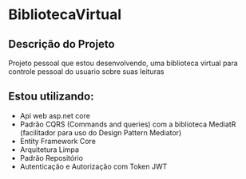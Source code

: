 # BibliotecaVirtual
## Descrição do Projeto
Projeto pessoal que estou desenvolvendo, uma biblioteca virtual para controle pessoal do usuario sobre suas leituras
## Estou utilizando:
  + Api web asp.net core
  + Padrão CQRS (Commands and queries) com a biblioteca MediatR (facilitador para uso do Design Pattern Mediator)
  + Entity Framework Core
  + Arquitetura Limpa
  + Padrão Repositório
  + Autenticação e Autorização com Token JWT
    
